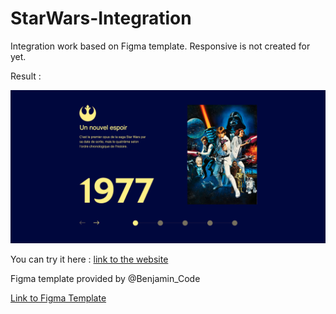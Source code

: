 # StarWars-Integration

Integration work based on Figma template.
Responsive is not created for yet.

Result :

![result](./Assets/Images/../result.png)

You can try it here : [link to the website](https://quentinroggy.github.io/StarWars-Integration/)

Figma template provided by @Benjamin_Code

[Link to Figma Template](https://www.youtube.com/redirect?event=video_description&redir_token=QUFFLUhqbHhhaUdQSmtrTFpySVZxeFZMMTNKUWFVUllEQXxBQ3Jtc0tsb1JFU3BUQjNycURhbVl2dlUtZVJ5SS12RHZGZHRXcDlpX214MlhzVmtPazk3XzJsdTRKdEI1ZkxtWGFDOG1oQklBUUdqVkpsNjJwWnNqUWZ3bmxxb3BHaU9iNC1UaEp3bkZoMkRFMzVSbTY3VWppcw&q=https%3A%2F%2Fwww.figma.com%2Fproto%2FxaisLkNZJvZXq6Ca8qO6El%2FUI_StarWars%3Fnode-id%3D172%253A291%26scaling%3Dmin-zoom%26page-id%3D0%253A1%26starting-point-node-id%3D172%253A243&v=Ld97MuYMaQQ)

